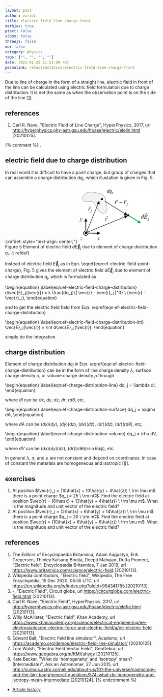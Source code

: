 ```yaml
---
layout: post
author: viridi
title: electric field line charge front
mathjax: true
ptext: false
x3dom: false
threejs: false
oo: false
category: physics
tags: ["", "", "", ""]
date: 2021-01-25 11:51:00 +07
permalink: /electrostatics/electric-field-line-charge-front
---
```

Due to line of charge in the form of a straight line, electric field in front of the line can be calculated using electric field formulation due to charge distribution. It is not the same as when the observation point is on the side of the line [[1](#ref1)].


## references
1. <a name="ref1"></a>Carl R. Nave, "Electric Field of Line Charge", HyperPhysics, 2017, url <http://hyperphysics.phy-astr.gsu.edu/hbase/electric/elelin.html> [20210125].

{% comment %}
.


## electric field due to charge distribution
In real world it is difficult to have a point charge, but group of charges that can assemble a charge distribution $dq_j$, which illustation is given in Fig. <a ref="#fig:ef-electric-field-charge-distribution">5</a>.

{:refdef: style="text-align: center;"}
![..](/assets/img/phys/electrostatics/electric-field-charge-distribution.png)
<br />
Figure <a name="fig:ef-electric-field-charge-distribution">5</a> Element of electric field $d\vec{E}_j$ due to element of charge distribution $q_j$.
{: refdef}

Instead of electric field $\vec{E}_j$ as in Eqn. \eqref{eqn:ef-electric-field-point-charge}, Fig. <a ref="#fig:ef-electric-field-charge-distribution">5</a> gives the element of electric field $d\vec{E}_j$ due to element of charge distribution $q_j$, which is formulated as

\begin{equation}
\label{eqn:ef-electric-field-charge-distribution}
d\vec{E}_j(\vec{r}) = k \frac{dq_j}{\| \vec{r} - \vec{r}_j \|^3} \ (\vec{r} - \vec{r}_j),
\end{equation}

and to get the electric field field from Eqn. \eqref{eqn:ef-electric-field-charge-distribution}

\begin{equation}
\label{eqn:ef-electric-field-charge-distribution-int}
\vec{E}_j(\vec{r}) = \int d\vec{E}_j(\vec{r}),
\end{equation}

simply do the integration.


## charge distribution
Element of charge distribution $dq_j$ in Eqn. \eqref{eqn:ef-electric-field-charge-distribution} can be in the form of line charge density $\lambda$, surface charge density $\sigma$, or volume charge density $\rho$ through

\begin{equation}
\label{eqn:ef-charge-distribution-line}
dq_j = \lambda dl,
\end{equation}

where $dl$ can be $dx$, $dy$, $dz$, $dr$, $rd\theta$, etc, 

\begin{equation}
\label{eqn:ef-charge-distribution-surface}
dq_j = \sigma dA,
\end{equation}

where $dA$ can be $(dx)(dy)$, $(dy)(dz)$, $(dx)(dz)$, $(dr)(dz)$, $(dr)(rd\theta)$, etc,

\begin{equation}
\label{eqn:ef-charge-distribution-volume}
dq_j = \rho dV,
\end{equation}

where $dV$ can be $(dx)(dy)(dz)$, $(dr)(rd\theta)(r\sin\theta d\phi)$, etc.

In general $\lambda$, $\sigma$, and $\rho$ are not constant and depend on coordinates. In case of constant the materials are homogeneous and isotropic [[8](#ref8)].


## exercises
1. At position $\vec{r}_j = (10\hat{x} + 10\hat{y} + 4\hat{z}) \ \rm \mu m$ there is a point charge $q_j = 25 \ \rm nC$. Find the electric field at position $\vec{r} = (6\hat{x} + 13\hat{y} + 4\hat{z}) \ \rm \mu m$. What is the magnitude and unit vector of the electric field?
2. At position $\vec{r}_j = (2\hat{x} + 6\hat{y} + 14\hat{z}) \ \rm \mu m$ there is a point charge $q_j = 20 \ \rm nC$. Find the electric field at position $\vec{r} = (10\hat{x} + 6\hat{y} + 8\hat{z}) \ \rm \mu m$. What is the magnitude and unit vector of the electric field?


## references
1. <a name="ref1"></a>The Editors of Encyclopaedia Britannica, Adam Augustyn, Erik Gregersen, Thinley Kalsang Bhutia, Deepti Mahajan, Dutta Promeet, "Electric field", Encyclopædia Britannica, 7 Jan 2019, url <https://www.britannica.com/science/electric-field> [20210113].
2. <a name="ref2"></a>Wikipedia contributors, "Electric field", Wikipedia, The Free Encyclopedia, 15 Dec 2020, 05:55 UTC, url <https://en.wikipedia.org/w/index.php?oldid=994341755> [20210113].
3. <a name="ref3"></a>-, "Electric Field", Circuit globe, url <https://circuitglobe.com/electric-field.html> [20210113].
4. <a name="ref4"></a>Carl R. Nave, "Electric Field", HyperPhysics, 2017, url <http://hyperphysics.phy-astr.gsu.edu/hbase/electric/elefie.html> [20210113].
5. <a name="ref5"></a>Willy McAllister, "Electric field", Khan Academy, url <https://www.khanacademy.org/science/electrical-engineering/ee-electrostatics/ee-electric-force-and-electric-field/a/ee-electric-field> [20210113].
6. <a name="ref6"></a>Edward Ball, "Electric field line simulator", Academo, url <https://academo.org/demos/electric-field-line-simulator/> [20210125].
7. <a name="ref7"></a>Tom Walsh, "Electric Field Vector Field", GeoGebra, url <https://www.geogebra.org/m/KMVuhygy> [20210125].
8. <a name="ref6"></a>Kate Becker, "What do 'homogeneity' and 'isotropy' mean? (Intermediate)", Ask an Astronomer, 27 Jun 2015, url <http://curious.astro.cornell.edu/about-us/101-the-universe/cosmology-and-the-big-bang/general-questions/574-what-do-homogeneity-and-isotropy-mean-intermediate> [20210124].
{% endcomment %}

+ [Article history](https://github.com/butiran/butiran.github.io/commits/master/_posts/phys/electrostatics/2021-01-25-electric-field-line-charge-front.md)
